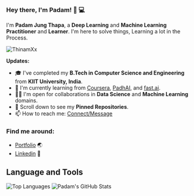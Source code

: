 ### Hey there, I'm __Padam__! 👋 :computer:

I'm **Padam Jung Thapa**, a **Deep Learning** and **Machine Learning** **Practitioner** and **Learner**. I'm here to solve things, Learning a lot in the Process.

<p align="left"> <img src="https://komarev.com/ghpvc/?username=ThinamXx" alt="ThinamXx" /> </p>

**Updates:**

- 🎓 I've completed my **B.Tech in Computer Science and Engineering** from **KIIT University, India**.
- 🌱 I'm currently learning from [Coursera](https://www.coursera.org/), [PadhAI](https://padhai.onefourthlabs.in/), and [fast.ai](fast.ai).
- 🤝🏻 I'm open for collaborations in **Data Science** and **Machine Learning** domains.
- 📌 Scroll down to see my **Pinned Repositories**.
- 📫 How to reach me: [Connect/Message](https://www.linkedin.com/in/padamjung56/)

### Find me around:
- [Portfolio](https://padam56.github.io) :earth_asia:
- [Linkedin](https://www.linkedin.com/in/thinam-tamang-3b12831a2/) :email:

## **Language and Tools**

![Top Languages](https://github-readme-stats.vercel.app/api/top-langs/?username=padam56&theme=radical)
![Padam's GitHub Stats](https://github-readme-stats.vercel.app/api?username=padam56&hide=prs,issues,contribs?username=padam56&count_private=true?username=padam56&show_icons=true&theme=radical)